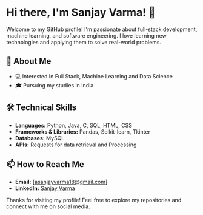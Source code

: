 
# Hi there, I'm Sanjay Varma! 👋

Welcome to my GitHub profile! I'm passionate about full-stack development, machine learning, and software engineering. I love learning new technologies and applying them to solve real-world problems.

## 🚀 About Me

- 💻 Interested In Full Stack, Machine Learning and Data Science
- 🎓 Pursuing my studies in India

## 🛠️ Technical Skills

- **Languages:** Python, Java, C, SQL, HTML, CSS
- **Frameworks & Libraries:** Pandas, Scikit-learn, Tkinter
- **Databases:** MySQL
- **APIs:** Requests for data retrieval and Processing

## 📫 How to Reach Me

- **Email:** [asanjayvarma18@gmail.com]
- **LinkedIn:** [Sanjay Varma](https://www.linkedin.com/in/addada-sanjay-varma-5a0b382a4/)

Thanks for visiting my profile! Feel free to explore my repositories and connect with me on social media.
